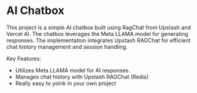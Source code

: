 # AI Chatbox

This project is a simple AI chatbox built using RagChat from Upstash and Vercel AI. The chatbox leverages the Meta LLAMA model for generating responses. The implementation integrates Upstash RAGChat for efficient chat history management and session handling.

Key Features:
- Utilizes Meta LLAMA model for AI responses.
- Manages chat history with Upstash RAGChat (Redis)
- Really easy to yoink in your own project
